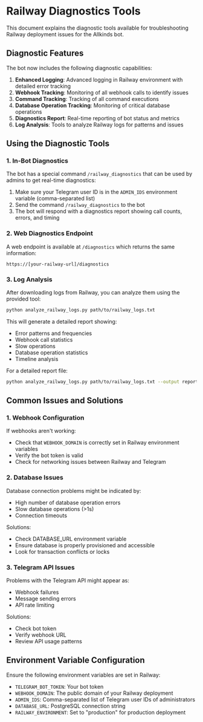 # Railway Diagnostics Tools

This document explains the diagnostic tools available for troubleshooting Railway deployment issues for the Allkinds bot.

## Diagnostic Features

The bot now includes the following diagnostic capabilities:

1. **Enhanced Logging**: Advanced logging in Railway environment with detailed error tracking
2. **Webhook Tracking**: Monitoring of all webhook calls to identify issues
3. **Command Tracking**: Tracking of all command executions  
4. **Database Operation Tracking**: Monitoring of critical database operations
5. **Diagnostics Report**: Real-time reporting of bot status and metrics
6. **Log Analysis**: Tools to analyze Railway logs for patterns and issues

## Using the Diagnostic Tools

### 1. In-Bot Diagnostics

The bot has a special command `/railway_diagnostics` that can be used by admins to get real-time diagnostics:

1. Make sure your Telegram user ID is in the `ADMIN_IDS` environment variable (comma-separated list)
2. Send the command `/railway_diagnostics` to the bot
3. The bot will respond with a diagnostics report showing call counts, errors, and timing

### 2. Web Diagnostics Endpoint

A web endpoint is available at `/diagnostics` which returns the same information:

```
https://[your-railway-url]/diagnostics
```

### 3. Log Analysis

After downloading logs from Railway, you can analyze them using the provided tool:

```bash
python analyze_railway_logs.py path/to/railway_logs.txt
```

This will generate a detailed report showing:
- Error patterns and frequencies
- Webhook call statistics
- Slow operations
- Database operation statistics
- Timeline analysis

For a detailed report file:

```bash
python analyze_railway_logs.py path/to/railway_logs.txt --output report.txt
```

## Common Issues and Solutions

### 1. Webhook Configuration

If webhooks aren't working:
- Check that `WEBHOOK_DOMAIN` is correctly set in Railway environment variables
- Verify the bot token is valid
- Check for networking issues between Railway and Telegram

### 2. Database Issues

Database connection problems might be indicated by:
- High number of database operation errors
- Slow database operations (>1s)
- Connection timeouts

Solutions:
- Check DATABASE_URL environment variable
- Ensure database is properly provisioned and accessible
- Look for transaction conflicts or locks

### 3. Telegram API Issues

Problems with the Telegram API might appear as:
- Webhook failures
- Message sending errors
- API rate limiting

Solutions:
- Check bot token
- Verify webhook URL
- Review API usage patterns

## Environment Variable Configuration

Ensure the following environment variables are set in Railway:

- `TELEGRAM_BOT_TOKEN`: Your bot token
- `WEBHOOK_DOMAIN`: The public domain of your Railway deployment
- `ADMIN_IDS`: Comma-separated list of Telegram user IDs of administrators
- `DATABASE_URL`: PostgreSQL connection string
- `RAILWAY_ENVIRONMENT`: Set to "production" for production deployment 